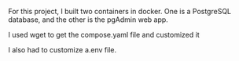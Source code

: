 For this project, I built two containers in docker. One is a PostgreSQL database, and the other is the pgAdmin web app.

I used wget to get the compose.yaml file and customized it

I also had to customize a.env file.
